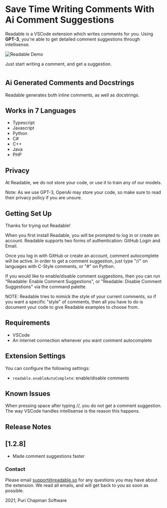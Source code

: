 # Save Time Writing Comments With Ai Comment Suggestions

Readable is a VSCode extension which writes comments for you. Using **GPT-3**, you're able to get detailed comment suggestions through intellisense.

![Readable Demo](https://github.com/ReadableLabs/readable/blob/main/output.gif?raw=true)

Just start writing a comment, and get a suggestion.

#

## Ai Generated Comments and Docstrings

Readable generates both inline comments, as well as docstrings.

## Works in 7 Languages

- Typescript
- Javascript
- Python
- C#
- C++
- Java
- PHP

## Privacy

At Readable, we do not store your code, or use it to train any of our models.

Note: As we use GPT-3, OpenAi may store your code, so make sure to read their privacy policy if you are unsure.

## Getting Set Up

Thanks for trying out Readable!

When you first install Readable, you will be prompted to log in or create an account. Readable supports two forms of authentication: GitHub Login and Email.

Once you log in with GitHub or create an account, comment autocomplete will be active. In order to get a comment suggestion, just type "//" on languages with C-Style comments, or "#" on Python.

If you would like to enable/disable comment suggestions, then you can run "Readable: Enable Comment Suggestions", or "Readable: Disable Comment Suggestions" via the command palette.

NOTE: Readable tries to mimick the style of your current comments, so if you want a specific "style" of comments, then all you have to do is document your code to give Readable examples to choose from.

## Requirements

- VSCode
- An internet connection whenever you want comment autocomplete

## Extension Settings

You can configure the following settings:

- `readable.enableAutoComplete`: enable/disable comments

## Known Issues

When pressing space after typing //, you do not get a comment suggestion. The way VSCode handles intellisense is the reason this happens.

## Release Notes

## [1.2.8]

- Made comment suggestions faster

### Contact

Please email support@readable.so for any questions you may have about the extension. We read all emails, and will get back to you as soon as possible.

2021, Puri Chapman Software

